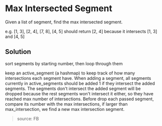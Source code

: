 # Max Intersected Segment

Given a list of segment, find the max intersected segment.

e.g. [1, 3], [2, 4], [7, 8], [4, 5] should return [2, 4] because it intersects [1, 3] and [4, 5]

## Solution

sort segments by starting number, then loop through them

keep an active_segment (a hashmap) to keep track of how many intersections each segment have. When adding a segment, 
all segments currently in active_segments should be added 1 if they intersect the added segments. The segments don't 
intersect the added segment will be dropped because the rest segments won't intersect it either, so they have reached 
max number of intersections. Before drop each passed segment, compare its number with the max intersections, if larger
than max_intersection, we find a new max intersection segment.


> source: FB
